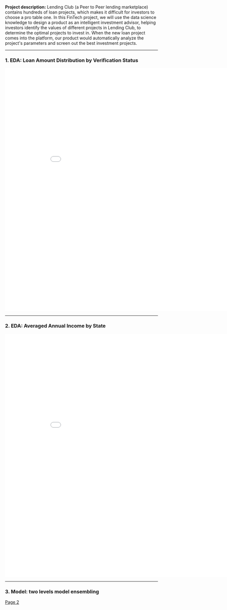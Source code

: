 **Project description:** 
Lending Club (a Peer to Peer lending marketplace) contains hundreds of loan projects, which makes it difficult for investors to choose a pro table one. In this FinTech project, we will use the data science knowledge to design a product as an intelligent investment advisor, helping investors identify the values of different projects in Lending Club, to determine the optimal projects to invest in. When the new loan project comes into the platform, our product would automatically analyze the project's parameters and screen out the best investment projects.

---
### 1. EDA: Loan Amount Distribution by Verification Status

<iframe width="900" height="800" frameborder="0" scrolling="no" src="//plot.ly/~linzhisheng0605/11.embed"></iframe>


---
### 2. EDA: Averaged Annual Income by State

<iframe width="900" height="800" frameborder="0" scrolling="no" src="//plotly.com/~linzhisheng0605/13.embed"></iframe>



---
### 3. Model:  two levels model ensembling

<a href="Fintech/Fico high and low.html">Page 2</a>